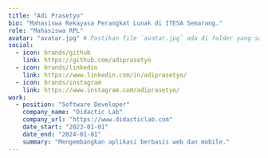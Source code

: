 ```yaml
---
title: "Adi Prasetyo"
bio: "Mahasiswa Rekayasa Perangkat Lunak di ITESA Semarang."
role: "Mahasiswa RPL"
avatar: "avatar.jpg" # Pastikan file `avatar.jpg` ada di folder yang sama.
social:
  - icon: brands/github
    link: https://github.com/adiprasetyo
  - icon: brands/linkedin
    link: https://www.linkedin.com/in/adiprasetyo/
  - icon: brands/instagram
    link: https://www.instagram.com/adiprasetyo/
work:
  - position: "Software Developer"
    company_name: "Didactic Lab"
    company_url: "https://www.didacticlab.com"
    date_start: "2023-01-01"
    date_end: "2024-01-01"
    summary: "Mengembangkan aplikasi berbasis web dan mobile."
---
```

